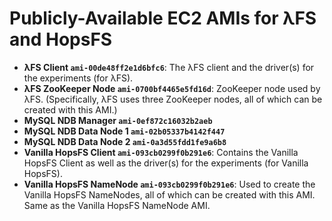 # Publicly-Available EC2 AMIs for λFS and HopsFS
- **λFS Client `ami-00de48ff2e1d6bfc6`**: The λFS client and the driver(s) for the experiments (for λFS).
- **λFS ZooKeeper Node `ami-0700bf4465e5fd16d`**: ZooKeeper node used by λFS. (Specifically, λFS uses three ZooKeeper nodes, all of which can be created with this AMI.)
- **MySQL NDB Manager `ami-0ef872c16032b2aeb`**
- **MySQL NDB Data Node 1 `ami-02b05337b4142f447`**
- **MySQL NDB Data Node 2 `ami-0a3d55fdd1fe9a6b8`**
- **Vanilla HopsFS Client `ami-093cb0299f0b291e6`**: Contains the Vanilla HopsFS Client as well as the driver(s) for the experiments (for Vanilla HopsFS).
- **Vanilla HopsFS NameNode `ami-093cb0299f0b291e6`**: Used to create the Vanilla HopsFS NameNodes, all of which can be created with this AMI. Same as the Vanilla HopsFS NameNode AMI.